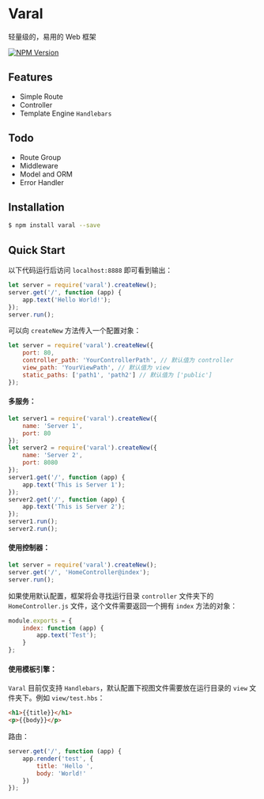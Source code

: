 # Varal
轻量级的，易用的 Web 框架

[![NPM Version][npm-image]][npm-url]

[npm-image]: https://img.shields.io/npm/v/varal.svg
[npm-url]: https://npmjs.org/package/varal

## Features

* Simple Route
* Controller
* Template Engine `Handlebars`
  
## Todo

* Route Group
* Middleware
* Model and ORM
* Error Handler

## Installation
```bash
$ npm install varal --save
```

## Quick Start
以下代码运行后访问 `localhost:8888` 即可看到输出：
```javascript
let server = require('varal').createNew();
server.get('/', function (app) {
    app.text('Hello World!');
});
server.run();
```
可以向 `createNew` 方法传入一个配置对象：
```javascript
let server = require('varal').createNew({
    port: 80,
    controller_path: 'YourControllerPath', // 默认值为 controller
    view_path: 'YourViewPath', // 默认值为 view
    static_paths: ['path1', 'path2'] // 默认值为 ['public']
});
```
#### 多服务：
```javascript
let server1 = require('varal').createNew({
    name: 'Server 1',
    port: 80
});
let server2 = require('varal').createNew({
    name: 'Server 2',
    port: 8080
});
server1.get('/', function (app) {
    app.text('This is Server 1');
});
server2.get('/', function (app) {
    app.text('This is Server 2');
});
server1.run();
server2.run();
```
#### 使用控制器：
```javascript
let server = require('varal').createNew();
server.get('/', 'HomeController@index');
server.run();
```
如果使用默认配置，框架将会寻找运行目录 `controller` 文件夹下的 `HomeController.js` 文件，这个文件需要返回一个拥有 `index` 方法的对象：
```javascript
module.exports = {
    index: function (app) {
        app.text('Test');
    }
};
```
#### 使用模板引擎：
`Varal` 目前仅支持 `Handlebars`，默认配置下视图文件需要放在运行目录的 `view` 文件夹下。例如 `view/test.hbs`：
```html
<h1>{{title}}</h1>
<p>{{body}}</p>
```
路由：
```javascript
server.get('/', function (app) {
    app.render('test', {
        title: 'Hello ',
        body: 'World!'
    })
});
```